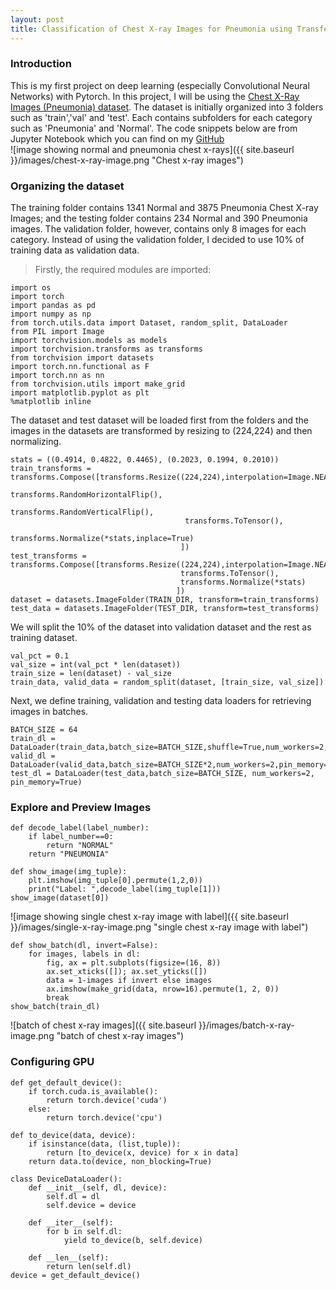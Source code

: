 ```yaml
---
layout: post
title: Classification of Chest X-ray Images for Pneumonia using Transfer Learning in Pytorch
---
```

### Introduction
This is my first project on deep learning (especially Convolutional Neural Networks) with Pytorch. In this project, I will be using the [Chest X-Ray Images (Pneumonia) dataset](https://www.kaggle.com/paultimothymooney/chest-xray-pneumonia). The dataset is initially organized into 3 folders such as 'train','val' and 'test'. Each contains subfolders for each category such as 'Pneumonia' and 'Normal'.
The code snippets below are from Jupyter Notebook which you can find on my [GitHub](https://www.github.com/babyyawlwi)   
![image showing normal and pneumonia chest x-rays]({{ site.baseurl }}/images/chest-x-ray-image.png "Chest x-ray images")  

### Organizing the dataset
The training folder contains 1341 Normal and 3875 Pneumonia Chest X-ray Images; and the testing folder contains 234 Normal and 390 Pneumonia images. The validation folder, however, contains only 8 images for each category. Instead of using the validation folder, I decided to use 10% of training data as validation data.  
> Firstly, the required modules are imported:  
```
import os    
import torch   
import pandas as pd  
import numpy as np  
from torch.utils.data import Dataset, random_split, DataLoader  
from PIL import Image  
import torchvision.models as models  
import torchvision.transforms as transforms  
from torchvision import datasets  
import torch.nn.functional as F  
import torch.nn as nn  
from torchvision.utils import make_grid  
import matplotlib.pyplot as plt  
%matplotlib inline
```
The dataset and test dataset will be loaded first from the folders and  the images in the datasets are transformed by resizing to (224,224) and then normalizing.
```
stats = ((0.4914, 0.4822, 0.4465), (0.2023, 0.1994, 0.2010))
train_transforms = transforms.Compose([transforms.Resize((224,224),interpolation=Image.NEAREST),
                                       transforms.RandomHorizontalFlip(),
                                       transforms.RandomVerticalFlip(),
                                       transforms.ToTensor(),
                                       transforms.Normalize(*stats,inplace=True)
                                      ])
test_transforms = transforms.Compose([transforms.Resize((224,224),interpolation=Image.NEAREST),
                                      transforms.ToTensor(),
                                      transforms.Normalize(*stats)
                                     ])
dataset = datasets.ImageFolder(TRAIN_DIR, transform=train_transforms)
test_data = datasets.ImageFolder(TEST_DIR, transform=test_transforms)                                   
```  

We will split the 10% of the dataset into validation dataset and the rest as training dataset.  
```
val_pct = 0.1
val_size = int(val_pct * len(dataset))
train_size = len(dataset) - val_size
train_data, valid_data = random_split(dataset, [train_size, val_size])
```

Next, we define training, validation and testing data loaders for retrieving images in batches.
```
BATCH_SIZE = 64
train_dl = DataLoader(train_data,batch_size=BATCH_SIZE,shuffle=True,num_workers=2,pin_memory=True)
valid_dl = DataLoader(valid_data,batch_size=BATCH_SIZE*2,num_workers=2,pin_memory=True)
test_dl = DataLoader(test_data,batch_size=BATCH_SIZE, num_workers=2, pin_memory=True)
```

### Explore and Preview Images
```
def decode_label(label_number):
    if label_number==0:
        return "NORMAL"
    return "PNEUMONIA"
    
def show_image(img_tuple):
    plt.imshow(img_tuple[0].permute(1,2,0))
    print("Label: ",decode_label(img_tuple[1]))
show_image(dataset[0])
```
![image showing single chest x-ray image with label]({{ site.baseurl }}/images/single-x-ray-image.png "single chest x-ray image with label") 

```
def show_batch(dl, invert=False):
    for images, labels in dl:
        fig, ax = plt.subplots(figsize=(16, 8))
        ax.set_xticks([]); ax.set_yticks([])
        data = 1-images if invert else images
        ax.imshow(make_grid(data, nrow=16).permute(1, 2, 0))
        break
show_batch(train_dl)        
```
![batch of chest x-ray images]({{ site.baseurl }}/images/batch-x-ray-image.png "batch of chest x-ray images") 

### Configuring GPU

```
def get_default_device():
    if torch.cuda.is_available():
        return torch.device('cuda')
    else:
        return torch.device('cpu')
        
def to_device(data, device):
    if isinstance(data, (list,tuple)):
        return [to_device(x, device) for x in data]
    return data.to(device, non_blocking=True)

class DeviceDataLoader():
    def __init__(self, dl, device):
        self.dl = dl
        self.device = device
        
    def __iter__(self):
        for b in self.dl: 
            yield to_device(b, self.device)

    def __len__(self):
        return len(self.dl)
device = get_default_device()
```















































